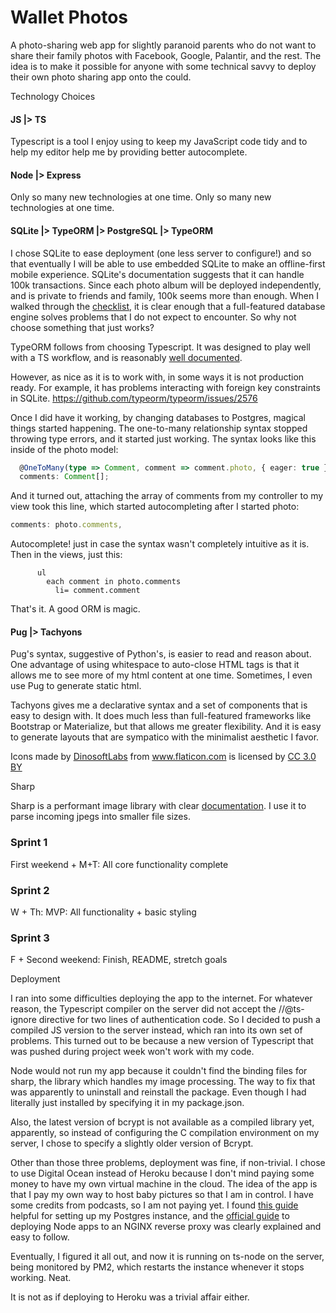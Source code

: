 

# Wallet Photos

A photo-sharing web app for slightly paranoid parents who do not want to share their family photos with Facebook, Google, Palantir, and the rest. The idea is to make it possible for anyone with some technical savvy to deploy their own photo sharing app onto the could.



Technology Choices

#### JS |> TS

Typescript is a tool I enjoy using to keep my JavaScript code tidy and to help my editor help me by providing better autocomplete.

#### Node |> Express

Only so many new technologies at one time. Only so many new technologies at one time.

#### SQLite |> TypeORM |> PostgreSQL |> TypeORM

I chose SQLite to ease deployment (one less server to configure!) and so that eventually I will be able to use embedded SQLite to make an offline-first mobile experience. SQLite's documentation suggests that it can handle 100k transactions. Since each photo album will be deployed independently, and is private to friends and family, 100k seems more than enough. When I walked through the [checklist](https://www.sqlite.org/whentouse.html), it is clear enough that a full-featured database engine solves problems that I do not expect to encounter. So why not choose something that just works?

TypeORM follows from choosing Typescript. It was designed to play well with a TS workflow, and is reasonably [well documented](https://github.com/typeorm/typeorm).

However, as nice as it is to work with, in some ways it is not production ready. For example, it has problems interacting with foreign key constraints in SQLite. https://github.com/typeorm/typeorm/issues/2576

Once I did have it working, by changing databases to Postgres, magical things started happening. The one-to-many relationship syntax stopped throwing type errors, and it started just working. The syntax looks like this inside of the photo model:

```typescript
  @OneToMany(type => Comment, comment => comment.photo, { eager: true })
  comments: Comment[];
```

And it turned out, attaching the array of comments from my controller to my view took this line, which started autocompleting after I started photo:

```typescript
comments: photo.comments,
```

Autocomplete! just in case the syntax wasn't completely intuitive as it is. Then in the views, just this:

```pug
      ul
        each comment in photo.comments
          li= comment.comment
```

That's it. A good ORM is magic.

#### Pug |> Tachyons

Pug's syntax, suggestive of Python's, is easier to read and reason about. One advantage of using whitespace to auto-close HTML tags is that it allows me to see more of my html content at one time. Sometimes, I even use Pug to generate static html.

Tachyons gives me a declarative syntax and a set of components that is easy to design with. It does much less than full-featured frameworks like Bootstrap or Materialize, but that allows me greater flexibility. And it is easy to generate layouts that are sympatico with the minimalist aesthetic I favor.

<div>Icons made by <a href="https://www.flaticon.com/authors/dinosoftlabs" title="DinosoftLabs">DinosoftLabs</a> from <a href="https://www.flaticon.com/" 			    title="Flaticon">www.flaticon.com</a> is licensed by <a href="http://creativecommons.org/licenses/by/3.0/" 			    title="Creative Commons BY 3.0" target="_blank">CC 3.0 BY</a></div>

Sharp

Sharp is a performant image library with clear [documentation](http://sharp.pixelplumbing.com/en/v0.17.0/). I use it to parse incoming jpegs into smaller file sizes.

### Sprint 1

First weekend + M+T: All core functionality complete





### Sprint 2

W + Th: MVP: All functionality + basic styling





### Sprint 3

F + Second weekend: Finish, README, stretch goals

Deployment

I ran into some difficulties deploying the app to the internet. For whatever reason, the Typescript compiler on the server did not accept the //@ts-ignore directive for two lines of authentication code. So I decided to push a compiled JS version to the server instead, which ran into its own set of problems. This turned out to be because a new version of Typescript that was pushed during project week won't work with my code.

Node would not run my app because it couldn't find the binding files for sharp, the library which handles my image processing. The way to fix that was apparently to uninstall and reinstall the package. Even though I had literally just installed by specifying it in my package.json. 

Also, the latest version of bcrypt is not available as a compiled library yet, apparently, so instead of configuring the C compilation environment on my server, I chose to specify a slightly older version of Bcrypt.

Other than those three problems, deployment was fine, if non-trivial. I chose to use Digital Ocean instead of Heroku because I don't mind paying some money to have my own virtual machine in the cloud. The idea of the app is that I pay my own way to host baby pictures so that I am in control. I have some credits from podcasts, so I am not paying yet. I found [this guide](https://codeburst.io/ricky-figures-it-out-devops-deployment-using-express-postgres-and-digital-ocean-15c2d961340e) helpful for setting up my Postgres instance, and the [official guide](https://www.digitalocean.com/community/tutorials/how-to-set-up-a-node-js-application-for-production-on-ubuntu-16-04) to deploying Node apps to an NGINX reverse proxy was clearly explained and easy to follow.

Eventually, I figured it all out, and now it is running on ts-node on the server, being monitored by PM2, which restarts the instance whenever it stops working. Neat.

It is not as if deploying to Heroku was a trivial affair either. 